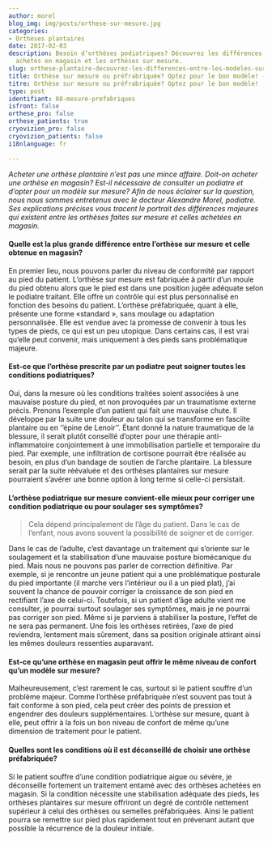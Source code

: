 ```yaml
---
author: morel
blog_img: img/posts/orthese-sur-mesure.jpg
categories:
- Orthèses plantaires
date: 2017-02-03
description: Besoin d’orthèses podiatriques? Découvrez les différences entre les modèles
  achetés en magasin et les orthèses sur mesure.
slug: orthese-plantaire-decouvrez-les-differences-entre-les-modeles-sur-mesure-et-prefabriques/
title: Orthèse sur mesure ou préfrabriquée? Optez pour le bon modèle! - Cryos Technologies
titre: Orthèse sur mesure ou préfrabriquée? Optez pour le bon modèle!
type: post
identifiant: 08-mesure-prefabriques
isfront: false
orthese_pro: false
orthese_patients: true
cryovizion_pro: false
cryovizion_patients: false
i18nlanguage: fr

---
```


*Acheter une orthèse plantaire n’est pas une mince affaire. Doit-on acheter une orthèse en magasin? Est-il nécessaire de consulter un podiatre et d’opter pour un modèle sur mesure? Afin de nous éclairer sur la question, nous nous sommes entretenus avec le docteur Alexandre Morel, podiatre. Ses explications précises vous tracent le portrait des différences majeures qui existent entre les orthèses faites sur mesure et celles achetées en magasin.*

#### Quelle est la plus grande différence entre l’orthèse sur mesure et celle obtenue en magasin?

En premier lieu, nous pouvons parler du niveau de conformité par rapport au pied du patient. L’orthèse sur mesure est fabriquée à partir d’un moule du pied obtenu alors que le pied est dans une position jugée adéquate selon le podiatre traitant. Elle offre un contrôle qui est plus personnalisé en fonction des besoins du patient. L’orthèse préfabriquée, quant à elle, présente une forme «standard », sans moulage ou adaptation personnalisée. Elle est vendue avec la promesse de convenir à tous les types de pieds, ce qui est un peu utopique. Dans certains cas, il est vrai qu’elle peut convenir, mais uniquement à des pieds sans problématique majeure.

#### Est-ce que l’orthèse prescrite par un podiatre peut soigner toutes les conditions podiatriques?

Oui, dans la mesure où les conditions traitées soient associées à une mauvaise posture du pied, et non provoquées par un traumatisme externe précis. Prenons l’exemple d’un patient qui fait une mauvaise chute. Il développe par la suite une douleur au talon qui se transforme en fasciite plantaire ou en ‘’épine de Lenoir’’. Étant donné la nature traumatique de la blessure, il serait plutôt conseillé d’opter pour une thérapie anti-inflammatoire conjointement à une immobilisation partielle et temporaire du pied. Par exemple, une infiltration de cortisone pourrait être réalisée au besoin, en plus d’un bandage de soutien de l’arche plantaire. La blessure serait par la suite réévaluée et des orthèses plantaires sur mesure pourraient s’avérer une bonne option à long terme si celle-ci persistait.

#### L’orthèse podiatrique sur mesure convient-elle mieux pour corriger une condition podiatrique ou pour soulager ses symptômes?

> Cela dépend principalement de l’âge du patient. Dans le cas de l’enfant, nous avons souvent la possibilité de soigner et de corriger.

Dans le cas de l’adulte, c’est davantage un traitement qui s’oriente sur le soulagement et la stabilisation d’une mauvaise posture biomécanique du pied. Mais nous ne pouvons pas parler de correction définitive. Par exemple, si je rencontre un jeune patient qui a une problématique posturale du pied importante (il marche vers l’intérieur ou il a un pied plat), j’ai souvent la chance de pouvoir corriger la croissance de son pied en rectifiant l’axe de celui-ci. Toutefois, si un patient d’âge adulte vient me consulter, je pourrai surtout soulager ses symptômes, mais je ne pourrai pas corriger son pied. Même si je parviens à stabiliser la posture, l’effet de ne sera pas permanent. Une fois les orthèses retirées, l’axe de pied reviendra, lentement mais sûrement, dans sa position originale attirant ainsi les mêmes douleurs ressenties auparavant.

#### Est-ce qu’une orthèse en magasin peut offrir le même niveau de confort qu’un modèle sur mesure?

Malheureusement, c’est rarement le cas, surtout si le patient souffre d’un problème majeur. Comme l’orthèse préfabriquée n’est souvent pas tout à fait conforme à son pied, cela peut créer des points de pression et engendrer des douleurs supplémentaires. L’orthèse sur mesure, quant à elle, peut offrir à la fois un bon niveau de confort de même qu’une dimension de traitement pour le patient.

#### Quelles sont les conditions où il est déconseillé de choisir une orthèse préfabriquée?

Si le patient souffre d’une condition podiatrique aigue ou sévère, je déconseille fortement un traitement entamé avec des orthèses achetées en magasin. Si la condition nécessite une stabilisation adéquate des pieds, les orthèses plantaires sur mesure offriront un degré de contrôle nettement supérieur à celui des orthèses ou semelles préfabriquées. Ainsi le patient pourra se remettre sur pied plus rapidement tout en prévenant autant que possible la récurrence de la douleur initiale.